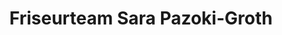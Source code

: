 ---
title: "Friseurteam Sara Pazoki-Groth"
url: /heide/friseurteam-sara-pazoki-groth/
shop: Friseur
---